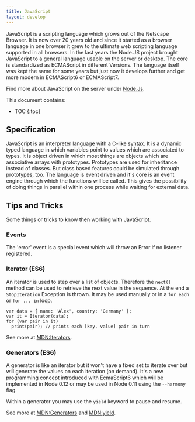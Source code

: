 ```yaml
---
title: JavaScript
layout: develop
---
```


JavaScript is a scripting language which grows out of the Netscape Browser. It
is now over 20 years old and since it started as a browser language in one browser
it grew to the ultimate web scripting language supported in all browsers. In the
last years the Node.JS project brought JavaScript to a general language usable
on the server or desktop.
The core is standardized as ECMAScript in different Versions. The language itself
was kept the same for some years but just now it develops further and get more
modern in ECMAScript6 or ECMAScript7.

Find more about JavaScript on the server under [Node.Js](nodejs.html).

This document contains:

* TOC
{:toc}


Specification
-------------------------------------------------
JavaScript is an interpreter language with a C-like syntax. It is a dynamic typed
language in which variables point to values which are associated to types.
It is object driven in which most things are objects which are associative arrays
with prototypes. Prototypes are used for inheritance instead of classes. But class
based features could be simulated through prototypes, too.
The language is event driven and it's core is an event engine through which the
functions will be called. This gives the possibility of doing things in parallel
within one process while waiting for external data.


Tips and Tricks
-------------------------------------------------

Some things or tricks to know then working with JavaScript.


### Events

The 'error' event is a special event which will throw an Error if no listener
registered.

### Iterator (ES6)

An iterator is used to step over a list of objects. Therefore the `next()`
method can be used to retrieve the next value in the sequence. At the end a
`StopIteration` Exception is thrown. It may be used manually or in a `for each`
or `for ... in` loop.

    var data = { name: 'Alex', country: 'Germany' };
    var it = Iterator(data);
    for (var pair in it)
      print(pair); // prints each [key, value] pair in turn

See more at [MDN:Iterators](https://developer.mozilla.org/en-US/docs/Web/JavaScript/Guide/The_Iterator_protocol).

### Generators (ES6)

A generator is like an iterator but it won't have a fixed set to iterate over but
will generate the values on each iteration (on demand). It's a new programming
concept introduced with EcmaScript6 which will be implemented in Node 0.12 or
may be used in Node 0.11 using the `--harmony` flag.

Within a generator you may use the `yield` keyword to pause and resume.

See more at [MDN:Generators](https://developer.mozilla.org/en-US/docs/Web/JavaScript/Reference/Statements/function*)
and [MDN:yield](https://developer.mozilla.org/en-US/docs/Web/JavaScript/Reference/Statements/yield).
